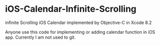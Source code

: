 # iOS-Calendar-Infinite-Scrolling
infinite Scrolling iOS Calendar implemented by Objective-C in Xcode 8.2


Anyone use this code for implementing or adding calendar function in iOS app.
Currently I am not used to git.

